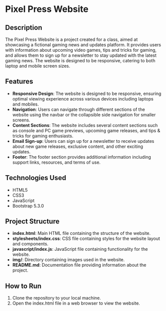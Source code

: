 # Pixel Press Website

## Description

The Pixel Press Website is a project created for a class, aimed at showcasing a fictional gaming news and updates platform. It provides users with information about upcoming video games, tips and tricks for gaming, and allows them to sign up for a newsletter to stay updated with the latest gaming news. The website is designed to be responsive, catering to both laptop and mobile screen sizes.

## Features

- **Responsive Design**: The website is designed to be responsive, ensuring optimal viewing experience across various devices including laptops and mobiles.
- **Navigation**: Users can navigate through different sections of the website using the navbar or the collapsible side navigation for smaller screens.
- **Content Sections**: The website includes several content sections such as console and PC game previews, upcoming game releases, and tips & tricks for gaming enthusiasts.
- **Email Sign-up**: Users can sign up for a newsletter to receive updates about new game releases, exclusive content, and other exciting updates.
- **Footer**: The footer section provides additional information including support links, resources, and terms of use.

## Technologies Used

- HTML5
- CSS3
- JavaScript
- Bootstrap 5.3.0

## Project Structure

- **index.html**: Main HTML file containing the structure of the website.
- **stylesheets/index.css**: CSS file containing styles for the website layout and components.
- **javascript/index.js**: JavaScript file containing functionality for the website.
- **img/**: Directory containing images used in the website.
- **README.md**: Documentation file providing information about the project.

## How to Run

1. Clone the repository to your local machine.
2. Open the index.html file in a web browser to view the website.
